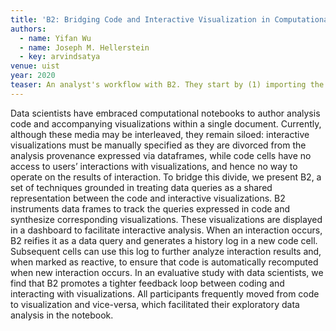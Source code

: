 ```yaml
---
title: 'B2: Bridging Code and Interactive Visualization in Computational Notebooks'
authors:
  - name: Yifan Wu
  - name: Joseph M. Hellerstein
  - key: arvindsatya
venue: uist
year: 2020
teaser: An analyst's workflow with B2. They start by (1) importing the library which creates (2) a resizable dashboard pane to the right of the traditional notebook. The analyst can (3) click on the columns, which creates (4) code that computes and (5) visualizes corresponding distributions. The analyst can also write (6) a custom data frame query to create (7) the scatter plot. (8) B2's <em>reactive cells</em> automatically recompute when new interactions occur on visualizations. Interactions involve (9) <em>selections</em> of marks, which link or cross-filter the other visualizations in the dashboard, and are reified in code cells as either (10) an interaction history or by (11) copying their composed predicate definitions.
---
```

Data scientists have embraced computational notebooks to author analysis code and accompanying visualizations within a single document. Currently, although these media may be interleaved, they remain siloed: interactive visualizations must be manually specified as they are divorced from the analysis provenance expressed via dataframes, while code cells have no access to users’ interactions with visualizations, and hence no way to operate on the results of interaction. To bridge this divide, we present B2, a set of techniques grounded in treating data queries as a shared representation between the code and interactive visualizations. B2 instruments data frames to track the queries expressed in code and synthesize corresponding visualizations. These visualizations are displayed in a dashboard to facilitate interactive analysis. When an interaction occurs, B2 reifies it as a data query and generates a history log in a new code cell. Subsequent cells can use this log to further analyze interaction results and, when marked as reactive, to ensure that code is automatically recomputed when new interaction occurs. In an evaluative study with data scientists, we find that B2 promotes a tighter feedback loop between coding and interacting with visualizations. All participants frequently moved from code to visualization and vice-versa, which facilitated their exploratory data analysis in the notebook.